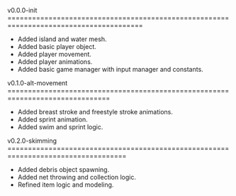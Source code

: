 v0.0.0-init =======================================================================================
- Added island and water mesh.
- Added basic player object.
- Added player movement.
- Added player animations.
- Added basic game manager with input manager and constants.

v0.1.0-alt-movement ===============================================================================
- Added breast stroke and freestyle stroke animations.
- Added sprint animation.
- Added swim and sprint logic.

v0.2.0-skimming ===================================================================================
- Added debris object spawning.
- Added net throwing and collection logic.
- Refined item logic and modeling.